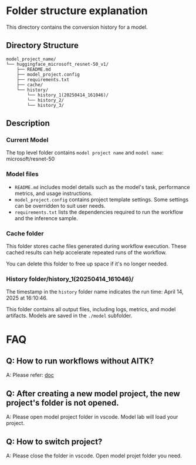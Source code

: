 # Folder structure explanation
This directory contains the conversion history for a model.

## Directory Structure

```
model_project_name/
└── huggingface_microsoft_resnet-50_v1/
    ├── README.md
    ├── model_project.config
    ├── requirements.txt
    ├── cache/
    └── history/
        └── history_1(20250414_161046)/
        └── history_2/
        └── history_3/
```

## Description

### Current Model
The top level folder contains `model project name` and `model name`: microsoft/resnet-50

### Model files
- `README.md` includes model details such as the model's task, performance metrics, and usage instructions.
- `model_project.config` contains project template settings. Some settings can be overridden to suit user needs.
- `requirements.txt` lists the dependencies required to run the workflow and the inference sample.

### Cache folder
This folder stores cache files generated during workflow execution. These cached results can help accelerate repeated runs of the workflow.

You can delete this folder to free up space if it's no longer needed.

### History folder/history_1(20250414_161046)/
The timestamp in the `history` folder name indicates the run time: April 14, 2025 at 16:10:46.

This folder contains all output files, including logs, metrics, and model artifacts. Models are saved in the `./model` subfolder.

# FAQ
## Q: How to run workflows without AITK?
A: Please refer: [doc](./README-without-AITK.md)

## Q: After creating a new model project, the new project's folder is not opened.
A: Please open model project folder in vscode. Model lab will load your project.

## Q: How to switch project?
A: Please close the folder in vscode. Open model projet folder you need.
